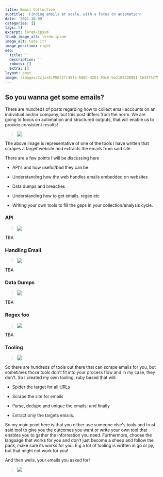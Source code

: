 ```yaml
---
title: Email Collection
subtitle: 'Finding emails at scale, with a focus on automation!'
date: '2021-10-09'
categories: []
tags: []
excerpt: lorem-ipsum
thumb_image_alt: lorem-ipsum
image_alt: Code it!
image_position: right
seo:
  title: ''
  description: ''
  robots: []
  extra: []
layout: post
image: /images/CzjaxAcPUB72fc35fe-b00b-4201-93c6-be2103228951-1633752753.png
---
```

## So you wanna get some emails?

There are hundreds of posts regarding how to collect email accounts on an individual and/or company, but this post differs from the norm. We are going to focus on automation and structured outputs, that will enable us to provide consistent results!

> ![](/images/pIcySymeHf7c9a521a-a37c-4027-8b86-c9281ef034b4-1633752525.png)

The above image is representative of one of the tools I have written that scrapes a target website and extracts the emails from said site.

There are a few points I will be discussing here

*   API's and how useful/bad they can be

*   Understanding how the web handles emails embedded on websites

*   Data dumps and breaches

*   Understanding how to get emails, regex etc

*   Writing your own tools to fill the gaps in your collection/analysis cycle.

### API

> ![](/images/pyPsunS1OZ662eb184-41da-4a5d-b37b-abc0a7846362-1633753072.png)

TBA

### Handling Email

> ![](/images/FuIQW7k3z1fc48274f-6a25-46b8-aec6-7e53622be1f6-1633753262.png)

TBA

### Data Dumps

> ![](/images/QCzONHwZTBc655e02f-2f0a-46f1-9501-502a997ffc9d-1633753483.png)

TBA

### Regex foo

> ![](/images/RiajnUp3ur56c3991d-fcd9-4d28-a38e-4dd8a36fdf60-1633753566.png)

TBA

### Tooling

> ![](/images/bGJ8FAUqlc0a14ffbe-d921-443d-9580-c3f8fc566394-1633756235.png)

So there are hundreds of tools out there that can scrape emails for you, but sometimes those tools don't fit into your process flow and in my case, they don't. So I created my own tooling, ruby based that will:

*   Spider the target for all URLs

*   Scrape the site for emails

*   Parse, dedupe and unique the emails; and finally

*   Extract only the targets emails.

So my main point here is that you either use someone else's tools and trust said tool to give you the outcomes you want or write your own tool that enables you to gather the information you need. Furthermore, choose the language that works for you and don't just become a sheep and follow the pack, make sure its works for you. E.g a lot of tooling is written in go or py, but that might not work for you!

And then wella, your emails you asked for!

> ![](/images/ENxGFaLYlN482ca377-b5af-4f02-b859-ee8f58eb5f63-1633756536.png)
